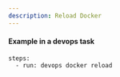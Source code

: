 ```yaml
---
description: Reload Docker
---
```


#### Example in a devops task

    steps:
      - run: devops docker reload
